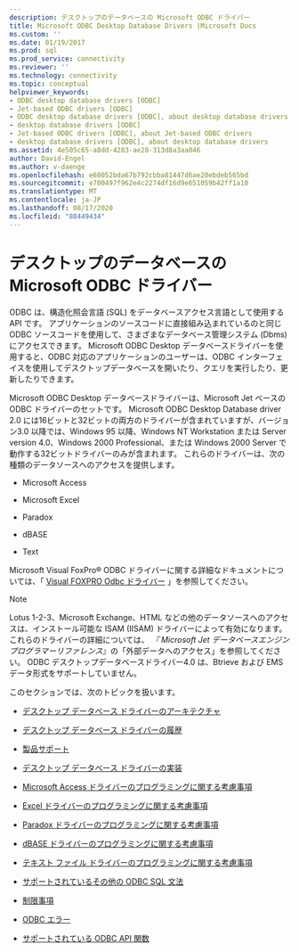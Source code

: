 ```yaml
---
description: デスクトップのデータベースの Microsoft ODBC ドライバー
title: Microsoft ODBC Desktop Database Drivers |Microsoft Docs
ms.custom: ''
ms.date: 01/19/2017
ms.prod: sql
ms.prod_service: connectivity
ms.reviewer: ''
ms.technology: connectivity
ms.topic: conceptual
helpviewer_keywords:
- ODBC desktop database drivers [ODBC]
- Jet-based ODBC drivers [ODBC]
- ODBC desktop database drivers [ODBC], about desktop database drivers
- desktop database drivers [ODBC]
- Jet-based ODBC drivers [ODBC], about Jet-based ODBC drivers
- desktop database drivers [ODBC], about desktop database drivers
ms.assetid: 4e505c65-a8dd-4283-ae28-313d8a3aa046
author: David-Engel
ms.author: v-daenge
ms.openlocfilehash: e60052bda67b792cbba81447d6ae20ebdeb565bd
ms.sourcegitcommit: e700497f962e4c2274df16d9e651059b42ff1a10
ms.translationtype: MT
ms.contentlocale: ja-JP
ms.lasthandoff: 08/17/2020
ms.locfileid: "88449434"
---
```

# <a name="microsoft-odbc-desktop-database-drivers"></a>デスクトップのデータベースの Microsoft ODBC ドライバー
ODBC は、構造化照会言語 (SQL) をデータベースアクセス言語として使用する API です。 アプリケーションのソースコードに直接組み込まれているのと同じ ODBC ソースコードを使用して、さまざまなデータベース管理システム (Dbms) にアクセスできます。 Microsoft ODBC Desktop データベースドライバーを使用すると、ODBC 対応のアプリケーションのユーザーは、ODBC インターフェイスを使用してデスクトップデータベースを開いたり、クエリを実行したり、更新したりできます。  
  
 Microsoft ODBC Desktop データベースドライバーは、Microsoft Jet ベースの ODBC ドライバーのセットです。 Microsoft ODBC Desktop Database driver 2.0 には16ビットと32ビットの両方のドライバーが含まれていますが、バージョン3.0 以降では、Windows 95 以降、Windows NT Workstation または Server version 4.0、Windows 2000 Professional、または Windows 2000 Server で動作する32ビットドライバーのみが含まれます。 これらのドライバーは、次の種類のデータソースへのアクセスを提供します。  
  
-   Microsoft Access  
  
-   Microsoft Excel  
  
-   Paradox  
  
-   dBASE  
  
-   Text  
  
 Microsoft Visual FoxPro® ODBC ドライバーに関する詳細なドキュメントについては、「 [Visual FOXPRO Odbc ドライバー](../../odbc/microsoft/visual-foxpro-odbc-driver.md) 」を参照してください。  
  
> [!NOTE]  
>  Lotus 1-2-3、Microsoft Exchange、HTML などの他のデータソースへのアクセスは、インストール可能な ISAM (IISAM) ドライバーによって有効になります。 これらのドライバーの詳細については、 *『 Microsoft Jet データベースエンジンプログラマーリファレンス*』の「外部データへのアクセス」を参照してください。 ODBC デスクトップデータベースドライバー4.0 は、Btrieve および EMS データ形式をサポートしていません。  
  
 このセクションでは、次のトピックを扱います。  
  
-   [デスクトップ データベース ドライバーのアーキテクチャ](../../odbc/microsoft/desktop-database-drivers-architecture.md)  
  
-   [デスクトップ データベース ドライバーの履歴](../../odbc/microsoft/history-of-the-desktop-database-drivers.md)  
  
-   [製品サポート](../../odbc/microsoft/product-support.md)  
  
-   [デスクトップ データベース ドライバーの実装](../../odbc/microsoft/implementing-desktop-database-drivers.md)  
  
-   [Microsoft Access ドライバーのプログラミングに関する考慮事項](../../odbc/microsoft/microsoft-access-driver-programming-considerations.md)  
  
-   [Excel ドライバーのプログラミングに関する考慮事項](../../odbc/microsoft/microsoft-excel-driver-programming-considerations.md)  
  
-   [Paradox ドライバーのプログラミングに関する考慮事項](../../odbc/microsoft/paradox-driver-programming-considerations.md)  
  
-   [dBASE ドライバーのプログラミングに関する考慮事項](../../odbc/microsoft/dbase-driver-programming-considerations.md)  
  
-   [テキスト ファイル ドライバーのプログラミングに関する考慮事項](../../odbc/microsoft/text-file-driver-programming-considerations.md)  
  
-   [サポートされているその他の ODBC SQL 文法](../../odbc/microsoft/additional-supported-odbc-sql-grammar.md)  
  
-   [制限事項](../../odbc/microsoft/limitations.md)  
  
-   [ODBC エラー](../../odbc/microsoft/odbc-errors.md)  
  
-   [サポートされている ODBC API 関数](../../odbc/microsoft/supported-odbc-api-functions.md)
